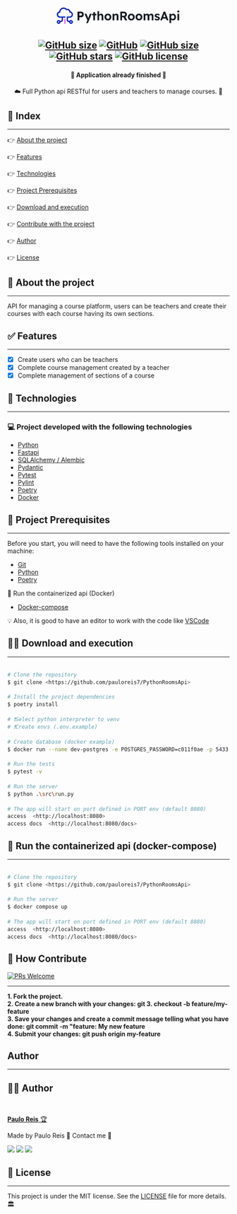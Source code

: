 <h1 align="center">
    <img src=".github/logo.svg" width="280" />
</h1>

<h2 align="center">

[![GitHub size](https://img.shields.io/github/repo-size/pauloreis7/PythonRoomsApi?color=purple)](https://github.com/pauloreis7/PythonRoomsApi/issues)
[![GitHub](https://img.shields.io/static/v1?label=python&message=^3.10&color=blue)](https://github.com/pauloreis7/PythonRoomsApi)
[![GitHub size](https://img.shields.io/github/last-commit/pauloreis7/PythonRoomsApi?color=%23964b00)](https://github.com/pauloreis7/PythonRoomsApi/commits)
[![GitHub stars](https://img.shields.io/github/stars/pauloreis7/PythonRoomsApi?color=%23f9d71c&style=flat)](https://github.com/pauloreis7/PythonRoomsApi/stargazers)
[![GitHub license](https://img.shields.io/github/license/pauloreis7/Foodfy)](https://github.com/pauloreis7/PythonRoomsApi/blob/master/LICENSE)

</h2>

<h4 align="center">🏁 Application already finished 🏁</h4>

<p align="center">☁️ Full Python api RESTful for users and teachers to manage courses. 📖</p>

## 🔗 Index

---

 <p>👉 <a href="#about">About the project</a> </p>
 <p>👉 <a href="#func">Features</a> </p>
 <p>👉 <a href="#techs">Technologies</a> </p>
 <p>👉 <a href="#requests">Project Prerequisites</a> </p>
 <p>👉 <a href="#work">Download and execution</a> </p>
 <p>👉 <a href="#contribute">Contribute with the project</a> </p>
 <p>👉 <a href="#author">Author</a> </p>
 <p>👉 <a href="#license">License</a> </p>

<a id="about"></a>

## 🔎 About the project

---

<p>API for managing a course platform, users can be teachers and create their courses with each course having its own sections.</p>

<a id="func"></a>

## ✅ Features

---

-   [x] Create users who can be teachers
-   [x] Complete course management created by a teacher
-   [x] Complete management of sections of a course

<a id="techs"></a>

## 🧪 Technologies

---

### 💻 Project developed with the following technologies

-   [Python](https://www.python.org/)
-   [Fastapi](https://fastapi.tiangolo.com/)
-   [SQLAlchemy / Alembic](https://www.sqlalchemy.org/)
-   [Pydantic](https://pydantic-docs.helpmanual.io/)
-   [Pytest](https://docs.pytest.org/en/7.1.x/)
-   [Pylint](https://pylint.pycqa.org/en/latest/)
-   [Poetry](https://python-poetry.org/)
-   [Docker](https://www.docker.com/)

<a id="requests"></a>

## 🚨 Project Prerequisites

---

Before you start, you will need to have the following tools installed on your machine:

-   [Git](https://git-scm.com)
-   [Python](https://www.python.org/)
-   [Poetry](https://python-poetry.org/)

🐳 Run the containerized api (Docker)

-   [Docker-compose](https://docs.docker.com/compose/)

💡 Also, it is good to have an editor to work with the code like [VSCode](https://code.visualstudio.com/)

<a id="work"></a>

## 🏄‍♂️ Download and execution

---

```bash

# Clone the repository
$ git clone <https://github.com/pauloreis7/PythonRoomsApi>

# Install the project dependencies
$ poetry install

# ❗Select python interpreter to venv
# ❗Create envs (.env.example)

# Create database (docker example)
$ docker run --name dev-postgres -e POSTGRES_PASSWORD=c011f0ae -p 5433:5432 -d postgres

# Run the tests
$ pytest -v

# Run the server
$ python .\src\run.py

# The app will start on port defined in PORT env (default 8080)
access  <http://localhost:8080>
access docs  <http://localhost:8080/docs>

```

## 🐳 Run the containerized api (docker-compose)

---

```bash

# Clone the repository
$ git clone <https://github.com/pauloreis7/PythonRoomsApi>

# Run the server
$ docker compose up

# The app will start on port defined in PORT env (default 8080)
access  <http://localhost:8080>
access docs  <http://localhost:8080/docs>

```

<a id="contribute"></a>

## 🎉 How Contribute

[![PRs Welcome](https://img.shields.io/badge/PRs-welcome-brightgreen.svg?style=flat-square)](https://github.com/pauloreis7/PythonRoomsApi/pulls)

---

<b>1. Fork the project.</b> <br />
<b>2. Create a new branch with your changes: git 3. checkout -b feature/my-feature</b> <br />
<b>3. Save your changes and create a commit message telling what you have done: git commit -m "feature: My new feature</b> <br />
<b>4. Submit your changes: git push origin my-feature</b>

<a id="author"></a>

## Author

---

## 👨‍💻 Author

<a href="https://github.com/pauloreis7">

<img style="border-radius: 50%;" src="https://avatars1.githubusercontent.com/u/63323224?s=400&v=4" width="100px;" alt=""/>

<b>Paulo Reis</b> 🏆

</a>

<p>Made by Paulo Reis 🤴 Contact me 👋</p>

<a href = "mailto:paulosilvadosreis2057@gmail.com"><img src="https://img.shields.io/badge/Gmail-D14836?style=for-the-badge&logo=gmail&logoColor=white" target="_blank"></a>
<a href="https://www.linkedin.com/in/paulo-reis7/" target="_blank"><img src="https://img.shields.io/badge/-LinkedIn-%230077B5?style=for-the-badge&logo=linkedin&logoColor=white" target="_blank"></a>
<a href="https://www.instagram.com/pauloreis.7" target="_blank"><img src="https://img.shields.io/badge/-Instagram-%23E4405F?style=for-the-badge&logo=instagram&logoColor=white" target="_blank"></a>

<a id="license"></a>

## 📝 License

---

This project is under the MIT license. See the [LICENSE](LICENSE) file for more details.🏛️
